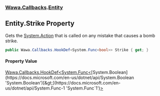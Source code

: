 ### [Wawa.Callbacks](Wawa.Callbacks.md 'Wawa.Callbacks').[Entity](Entity.md 'Wawa.Callbacks.Entity')

## Entity.Strike Property

Gets the [System.Action](https://docs.microsoft.com/en-us/dotnet/api/System.Action 'System.Action') that is called on any mistake that causes a bomb strike.

```csharp
public Wawa.Callbacks.HookDef<System.Func<bool>> Strike { get; }
```

#### Property Value
[Wawa.Callbacks.HookDef&lt;](HookDef{T}.md 'Wawa.Callbacks.HookDef<T>')[System.Func&lt;](https://docs.microsoft.com/en-us/dotnet/api/System.Func-1 'System.Func`1')[System.Boolean](https://docs.microsoft.com/en-us/dotnet/api/System.Boolean 'System.Boolean')[&gt;](https://docs.microsoft.com/en-us/dotnet/api/System.Func-1 'System.Func`1')[&gt;](HookDef{T}.md 'Wawa.Callbacks.HookDef<T>')